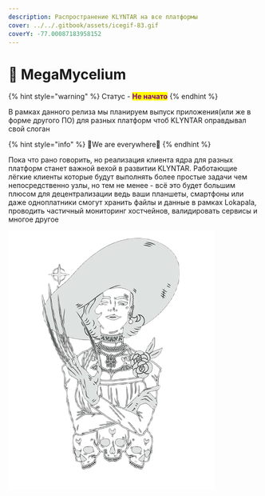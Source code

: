 ```yaml
---
description: Распространение KLYNTAR на все платформы
cover: ../../.gitbook/assets/icegif-83.gif
coverY: -77.00087183958152
---
```


# 🍄 MegaMycelium

{% hint style="warning" %}
Статус - <mark style="color:purple;">**Не начато**</mark>
{% endhint %}

В рамках данного релиза мы планируем выпуск приложения(или же в форме другого ПО) для разных платформ чтоб KLYNTAR оправдывал свой слоган

{% hint style="info" %}
🌌We are everywhere🌌
{% endhint %}

Пока что рано говорить, но реализация клиента ядра для разных платформ станет важной вехой в развитии KLYNTAR. Работающие лёгкие клиенты которые будут выполнять более простые задачи чем непосредственно узлы, но тем не менее - всё это будет большим плюсом для децентрализации ведь ваши планшеты, смартфоны или даже одноплатники смогут хранить файлы и данные в рамках Lokapala, проводить частичный мониторинг хостчейнов, валидировать сервисы и многое другое

![](<../../.gitbook/assets/megaphotoAid-removed-background-photoaidcom-invert (1)photoAid-removed-background.png>)
